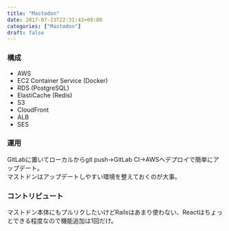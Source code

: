 ```yaml
---
title: "Mastodon"
date: 2017-07-23T22:31:43+09:00
categories: ["Mastodon"]
draft: false
---
```



### 構成

- AWS
- EC2 Container Service (Docker)
- RDS (PostgreSQL)
- ElastiCache (Redis)
- S3
- CloudFront
- ALB
- SES


### 運用
GitLabに置いてローカルからgit push→GitLab CI→AWSへデプロイで簡単にアップデート。  
マストドンはアップデートしやすい環境を整えておくのが大事。


### コントリビュート
マストドン本体にもプルリクしたいけどRailsはあまり使わない、Reactはちょっとできる程度なので機能追加は1回だけ。

